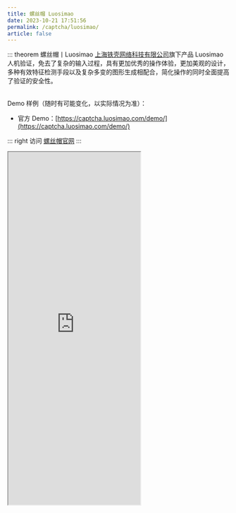 ```yaml
---
title: 螺丝帽 Luosimao
date: 2023-10-21 17:51:56
permalink: /captcha/luosimao/
article: false
---
```


::: theorem 螺丝帽丨Luosimao
[上海铁壳网络科技有限公司](https://www.tianyancha.com/company/2315498488)旗下产品 Luosimao 人机验证，免去了复杂的输入过程，具有更加优秀的操作体验，更加美观的设计，多种有效特征检测手段以及复杂多变的图形生成相配合，简化操作的同时全面提高了验证的安全性。

<br>
Demo 样例（随时有可能变化，以实际情况为准）：
<br>

- 官方 Demo：[https://captcha.luosimao.com/demo/](https://captcha.luosimao.com/demo/)<Badge text="本页使用" type="error" vertical="middle"/>

::: right
访问 [螺丝帽官网](https://luosimao.com/service/captcha)
:::

<iframe src="https://captcha.luosimao.com/demo/" scrolling="no" height="800px"></iframe>

